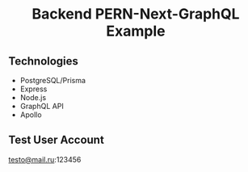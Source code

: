 <h1 align="center">

Backend PERN-Next-GraphQL Example

</h1>

## Technologies

- PostgreSQL/Prisma
- Express
- Node.js
- GraphQL API
- Apollo

## Test User Account

testo@mail.ru:123456
